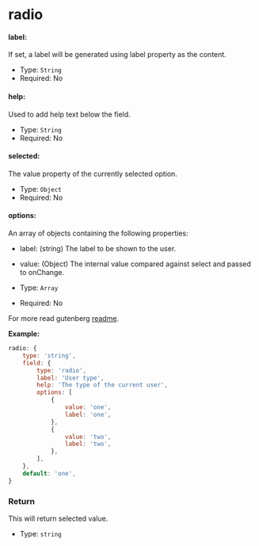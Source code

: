 # radio

#### label:

If set, a label will be generated using label property as the content.
* Type: `String`
* Required: No

#### help:

Used to add help text below the field.
* Type: `String`
* Required: No


#### selected:

The value property of the currently selected option.
* Type: `Object`
* Required: No

#### options:

An array of objects containing the following properties:
* label: (string) The label to be shown to the user.
* value: (Object) The internal value compared against select and passed to onChange.


* Type: `Array`
* Required: No

For more read gutenberg [readme](https://github.com/WordPress/gutenberg/tree/master/components/radio-control).

**Example:**

```js
radio: {
	type: 'string',
	field: {
		type: 'radio',
		label: 'User type',
		help: 'The type of the current user',
		options: [
			{
				value: 'one',
				label: 'one',
			},
			{
				value: 'two',
				label: 'two',
			},
		],
	},
	default: 'one',
}
```

### Return

This will return selected value.

- Type: `string`
